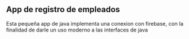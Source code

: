 ## App de registro de empleados
Esta pequeña app de java implementa una conexion con firebase, con la finalidad de darle un uso moderno a las interfaces de java
